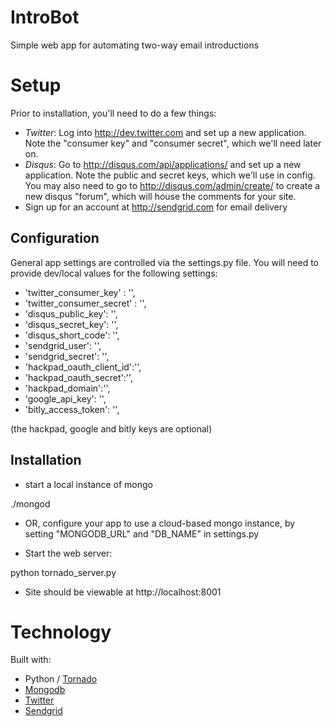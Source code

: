IntroBot
=================

Simple web app for automating two-way email introductions


Setup
======

Prior to installation, you'll need to do a few things:

* _Twitter_: Log into http://dev.twitter.com and set up a new application.  Note the "consumer key" and "consumer secret", which we'll need later on.
* _Disqus_: Go to http://disqus.com/api/applications/ and set up a new application.  Note the public and secret keys, which we'll use in config.  You may also need to go to http://disqus.com/admin/create/ to create a new disqus "forum", which will house the comments for your site.
* Sign up for an account at http://sendgrid.com for email delivery


Configuration
-------------

General app settings are controlled via the settings.py file. You will need to provide dev/local values for the following settings:

* 'twitter_consumer_key' : '',
* 'twitter_consumer_secret' : '',
* 'disqus_public_key': '',
* 'disqus_secret_key': '',
* 'disqus_short_code': '',
* 'sendgrid_user': '',
* 'sendgrid_secret': '',
* 'hackpad_oauth_client_id':'', 
* 'hackpad_oauth_secret':'', 
* 'hackpad_domain':'',
* 'google_api_key': '',
* 'bitly_access_token': '',

(the hackpad, google and bitly keys are optional)

Installation
------------

* start a local instance of mongo

./mongod

* OR, configure your app to use a cloud-based mongo instance, by setting "MONGODB_URL" and "DB_NAME" in settings.py

* Start the web server:

python tornado_server.py

* Site should be viewable at http://localhost:8001


Technology
===========

Built with:

 * Python / [Tornado](http://tornadoweb.org)
 * [Mongodb](http://www.mongodb.com/)
 * [Twitter](http://dev.twitter.com)
 * [Sendgrid](http://sendgrid.com/docs/API_Reference/)
